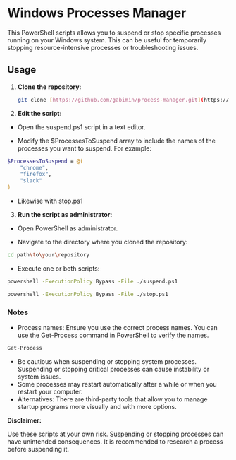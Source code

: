 # Windows Processes Manager

This PowerShell scripts allows you to suspend or stop specific processes running on your Windows system. 
This can be useful for temporarily stopping resource-intensive processes or troubleshooting issues.

## Usage

1. **Clone the repository:**

   ```bash
   git clone [https://github.com/gabimin/process-manager.git](https://github.com/gabimin/process-manager.git)
    ```

2. **Edit the script:**

- Open the suspend.ps1 script in a text editor.

- Modify the $ProcessesToSuspend array to include the names of the processes you want to suspend. For example:

```bash
$ProcessesToSuspend = @(
    "chrome",
    "firefox",
    "slack"
)
```
- Likewise with stop.ps1


3. **Run the script as administrator:**

- Open PowerShell as administrator.

- Navigate to the directory where you cloned the repository:

```bash
cd path\to\your\repository
```
- Execute one or both scripts:

```bash
powershell -ExecutionPolicy Bypass -File ./suspend.ps1

powershell -ExecutionPolicy Bypass -File ./stop.ps1

```

### Notes
- Process names: Ensure you use the correct process names. You can use the Get-Process command in PowerShell to verify the names.

```bash
Get-Process
```
- Be cautious when suspending or stopping system processes. Suspending or stopping critical processes can cause instability or system issues.
- Some processes may restart automatically after a while or when you restart your computer.
- Alternatives: There are third-party tools that allow you to manage startup programs more visually and with more options.

**Disclaimer:**

Use these scripts at your own risk. Suspending or stopping processes can have unintended consequences. 
It is recommended to research a process before suspending it.

